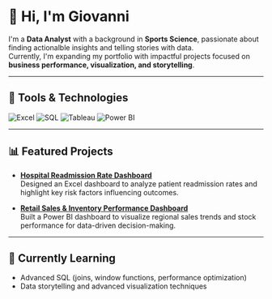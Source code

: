 # 👋 Hi, I'm Giovanni  

I'm a **Data Analyst** with a background in **Sports Science**, passionate about finding actionalble insights and telling stories with data.  
Currently, I'm expanding my portfolio with impactful projects focused on **business performance, visualization, and storytelling**.

---

## 🧰 Tools & Technologies  

![Excel](https://img.shields.io/badge/Excel-217346?style=flat&logo=microsoft-excel&logoColor=white)
![SQL](https://img.shields.io/badge/SQL-336791?style=flat&logo=postgresql&logoColor=white)
![Tableau](https://img.shields.io/badge/Tableau-E97627?style=flat&logo=tableau&logoColor=white)
![Power BI](https://img.shields.io/badge/Power%20BI-F2C811?style=flat&logo=powerbi&logoColor=black)

---

## 📊 Featured Projects  

- **[Hospital Readmission Rate Dashboard](#)**  
  Designed an Excel dashboard to analyze patient readmission rates and highlight key risk factors influencing outcomes.  

- **[Retail Sales & Inventory Performance Dashboard](#)**  
  Built a Power BI dashboard to visualize  regional sales trends and stock performance for data-driven decision-making.  

---

## 🚀 Currently Learning  

- Advanced SQL (joins, window functions, performance optimization)  
- Data storytelling and advanced visualization techniques  
